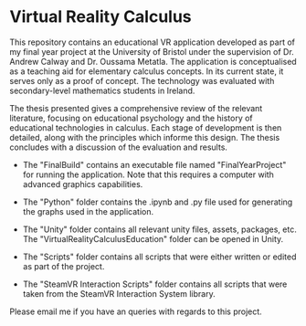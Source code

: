 # Virtual Reality Calculus

This repository contains an educational VR application developed as part of my final year project at the University of Bristol under the supervision of Dr. Andrew Calway and Dr. Oussama Metatla. The application is conceptualised as a teaching aid for elementary calculus concepts. In its current state, it serves only as a proof of concept. The technology was evaluated with secondary-level mathematics students in Ireland. 

The thesis presented gives a comprehensive review of the relevant literature, focusing on educational psychology and the history of educational technologies in calculus. Each stage of development is then detailed, along with the principles which informe this design. The thesis concludes with a discussion of the evaluation and results. 

- The "FinalBuild" contains an executable file named "FinalYearProject" for running the application. Note that this requires a computer with advanced graphics capabilities.

- The "Python" folder contains the .ipynb and .py file used for generating the graphs used in the application.

- The "Unity" folder contains all relevant unity files, assets, packages, etc. The "VirtualRealityCalculusEducation" folder can be opened in Unity.

- The "Scripts" folder contains all scripts that were either written or edited as part of the project.

- The "SteamVR Interaction Scripts" folder contains all scripts that were taken from the SteamVR Interaction System library.

Please email me if you have an queries with regards to this project.
